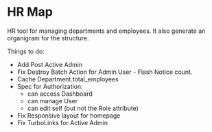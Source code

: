 HR Map
======

HR tool for managing departments and employees. It also generate an organigram for the structure.

Things to do:
- Add Post Active Admin
- Fix Destroy Batch Action for Admin User - Flash Notice count.
- Cache Department.total_employees
- Spec for Authorization:
  - can access Dashboard
  - can manage User
  - can edit self (but not the Role attribute)
- Fix Responsive layout for homepage
- Fix TurboLinks for Active Admin
